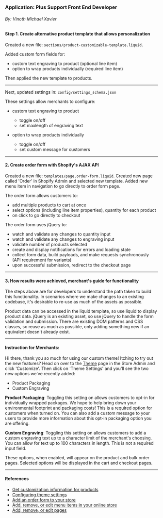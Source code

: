 ### Application: Plus Support Front End Developer
###### By: Vinoth Michael Xavier


#### Step 1. Create alternative product template that allows personalization

Created a new file: `sections/product-customizable-template.liquid`.

Added custom form fields for:
* custom text engraving to product (optional line item)
* option to wrap products individually (required line item)

Then applied the new template to products.

---

Next, updated settings in: `config/settings_schema.json`

These settings allow merchants to configure:
- custom text engraving to product
  - toggle on/off
  - set maxlength of engraving text

- option to wrap products individually
  - toggle on/off
  - set custom message for customers

---

#### 2. Create order form with Shopify's AJAX API
Created a new file: `templates/page.order-form.liquid`.
Created new page called 'Order' in Shopify Admin and selected new template.
Added new menu item in navigation to go directly to order form page.

The order form allows customers to:
- add multiple products to cart at once
- select options (including line item properties), quantity for each product
- on click to go directly to checkout

The order form uses jQuery to:
- watch and validate any changes to quantity input
- watch and validate any changes to engraving input
- validate number of products selected
- create and display notifications for errors and loading state
- collect form data, build payloads, and make requests synchronously (API requirement for variants)
- upon successful submission, redirect to the checkout page

---

#### 3. How results were achieved, merchant's guide for functionality
The steps above are for developers to understand the path taken to build this functionality. In scenarios where we make changes to an existing codebase, it's desirable to re-use as much of the assets as possible.

Product data can be accessed in the liquid template, so use liquid to display product data. jQuery is an existing asset, so use jQuery to handle the form validation and submission. There are existing DOM patterns and CSS classes, so reuse as much as possible, only adding something new if an equivalent doesn't already exist.

---

#### Instruction for Merchants:

Hi there, thank you so much for using our custom theme! Itching to try out the new features? Head on over to the [Theme](https://devs-beyond-borders.myshopify.com/admin/themes) page in the Store Admin and click 'Customize'.
Then click on 'Theme Settings' and you'll see the two new options we've recently added:
- Product Packaging
- Custom Engraving

**Product Packaging**:
Toggling this setting on allows customers to opt-in for individually wrapped packages. We hope to help bring down your environmental footprint and packaging costs! This is a required option for customers when turned on. You can also add a custom message to your users to provide more information about this opt-in packaging option you are offering.


**Custom Engraving**: Toggling this setting on allows customers to add a custom engraving text up to a character limit of the merchant's choosing. You can allow for text up to 100 characters in length. This is not a required input field.

These options, when enabled, will appear on the product and bulk order pages. Selected options will be displayed in the cart and checkout pages.

---

#### References
- [Get customization information for products](https://help.shopify.com/en/themes/customization/products/features/get-customization-information-for-products)
- [Configuring theme settings](https://help.shopify.com/en/themes/development/theme-editor/settings-schema)
- [Add an order form to your store](https://help.shopify.com/en/themes/customization/forms/add-order-form)
- [Add, remove, or edit menu items in your online store](https://help.shopify.com/en/manual/sell-online/online-store/menus-and-links/editing-menus)
- [Add, remove, or edit pages](https://help.shopify.com/en/manual/sell-online/online-store/pages)
